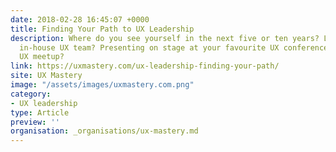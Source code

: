 ```yaml
---
date: 2018-02-28 16:45:07 +0000
title: Finding Your Path to UX Leadership
description: Where do you see yourself in the next five or ten years? Leading a multidisciplinary
  in-house UX team? Presenting on stage at your favourite UX conference? Hosting a
  UX meetup?
link: https://uxmastery.com/ux-leadership-finding-your-path/
site: UX Mastery
image: "/assets/images/uxmastery.com.png"
category:
- UX leadership
type: Article
preview: ''
organisation: _organisations/ux-mastery.md
---
```

